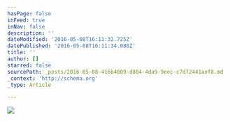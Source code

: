 ```yaml
---
hasPage: false
inFeed: true
inNav: false
description: ''
dateModified: '2016-05-08T16:11:32.725Z'
datePublished: '2016-05-08T16:11:34.080Z'
title: ''
author: []
starred: false
sourcePath: _posts/2016-05-08-416b4009-d804-4da9-9eec-c7d72441aef8.md
_context: 'http://schema.org'
_type: Article

---
```

![](https://the-grid-user-content.s3-us-west-2.amazonaws.com/7e109b71-98a8-4238-8bd9-a5af186ab58c.jpg)